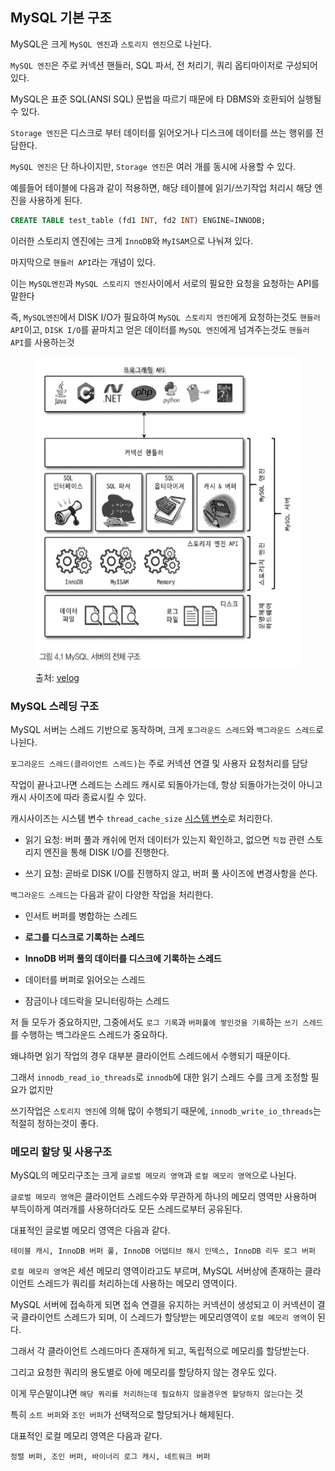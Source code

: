 ## MySQL 기본 구조

MySQL은 크게 `MySQL 엔진`과 `스토리지 엔진`으로 나뉜다.

`MySQL 엔진`은 주로 커넥션 핸들러, SQL 파서, 전 처리기, 쿼리 옵티마이저로 구성되어 있다.

MySQL은 표준 SQL(ANSI SQL) 문법을 따르기 때문에 타 DBMS와 호환되어 실행될 수 있다.

`Storage 엔진`은 디스크로 부터 데이터를 읽어오거나 디스크에 데이터를 쓰는 행위를 전담한다.

`MySQL 엔진은` 단 하나이지만, `Storage 엔진`은 여러 개를 동시에 사용할 수 있다.

예를들어 테이블에 다음과 같이 적용하면, 해당 테이블에 읽기/쓰기작업 처리시 해당 엔진을 사용하게 된다.

```sql
CREATE TABLE test_table (fd1 INT, fd2 INT) ENGINE=INNODB;
```
이러한 스토리지 엔진에는 크게 `InnoDB`와 `MyISAM`으로 나눠져 있다.

마지막으로 `핸들러 API`라는 개념이 있다.

이는 `MySQL엔진`과 `MySQL 스토리지 엔진`사이에서 서로의 필요한 요청을 요청하는 API를 말한다

즉, `MySQL엔진`에서 DISK I/O가 필요하여 `MySQL 스토리지 엔진`에게 요청하는것도 `핸들러 API`이고, `DISK I/O`를 끝마치고 얻은 데이터를 `MySQL 엔진`에게 넘겨주는것도 `핸들러 API`를 사용하는것

<figure>
<img src="../img/mysql_architecture.png" height="500" width="500"/>
<figcaption>출처: <a href="https://velog.io/@klm03025/Real-MySQL-%EC%A0%95%EB%A6%AC-4%EC%9E%A5-%EC%95%84%ED%82%A4%ED%85%8D%EC%B3%90">velog</a></figcaption>
</figure>

### MySQL 스레딩 구조

MySQL 서버는 스레드 기반으로 동작하며, 크게 `포그라운드 스레드`와 `백그라운드 스레드`로 나뉜다.

`포그라운드 스레드(클라이언트 스레드)`는 주로 커넥션 연결 및 사용자 요청처리를 담당

작업이 끝나고나면 스레드는 스레드 캐시로 되돌아가는데, 항상 되돌아가는것이 아니고 캐시 사이즈에 따라 종료시킬 수 있다.

캐시사이즈는 시스템 변수 `thread_cache_size` <a href="https://dev.mysql.com/doc/refman/8.4/en/server-system-variables.html#sysvar_thread_cache_size">시스템 변수</a>로 처리한다.

- 읽기 요청: 버퍼 풀과 캐쉬에 먼저 데이터가 있는지 확인하고, 없으면 `직접` 관련 스토리지 엔진을 통해 DISK I/O를 진행한다.

- 쓰기 요청: 곧바로 DISK I/O를 진행하지 않고, 버퍼 풀 사이즈에 변경사항을 쓴다.

`백그라운드 스레드`는 다음과 같이 다양한 작업을 처리한다.

- 인서트 버퍼를 병합하는 스레드

- **로그를 디스크로 기록하는 스레드**

- **InnoDB 버퍼 풀의 데이터를 디스크에 기록하는 스레드**

- 데이터를 버퍼로 읽어오는 스레드

- 잠금이나 데드락을 모니터링하는 스레드

저 들 모두가 중요하지만, 그중에서도 `로그 기록`과 `버퍼풀에 쌓인것을 기록`하는 `쓰기 스레드`를 수행하는 백그라운드 스레드가 중요하다.

왜냐하면 읽기 작업의 경우 대부분 클라이언트 스레드에서 수행되기 때문이다.

그래서 `innodb_read_io_threads`로 `innodb`에 대한 읽기 스레드 수를 크게 조정할 필요가 없지만

쓰기작업은 `스토리지 엔진`에 의해 많이 수행되기 때문에, `innodb_write_io_threads`는 적절히 정하는것이 좋다.

### 메모리 할당 및 사용구조

MySQL의 메모리구조는 크게 `글로벌 메모리 영역`과 `로컬 메모리 영역`으로 나뉜다.

`글로벌 메모리 영역`은 클라이언트 스레드수와 무관하게 하나의 메모리 영역만 사용하며 부득이하게 여러개를 사용하더라도 모든 스레드로부터 공유된다.

대표적인 글로벌 메모리 영역은 다음과 같다.

```
테이블 캐시, InnoDB 버퍼 풀, InnoDB 어뎁티브 해시 인덱스, InnoDB 리두 로그 버퍼
```

`로컬 메모리 영역`은 세션 메모리 영역이라고도 부르며, MySQL 서버상에 존재하는 클라이언트 스레드가 쿼리를 처리하는데 사용하는 메모리 영역이다.

MySQL 서버에 접속하게 되면 접속 연결을 유지하는 커넥션이 생성되고 이 커넥션이 결국 클라이언트 스레드가 되며, 이 스레드가 할당받는 메모리영역이 `로컬 메모리 영역`이 된다.

그래서 각 클라이언트 스레드마다 존재하게 되고, 독립적으로 메모리를 할당받는다.

그리고 요청한 쿼리의 용도별로 아에 메모리를 할당하지 않는 경우도 있다.

이게 무슨말이냐면 `해당 쿼리를 처리하는데 필요하지 않을경우엔 할당하지 않는다`는 것

특히 `소트 버퍼`와 `조인 버퍼`가 선택적으로 할당되거나 해제된다.

대표적인 로컬 메모리 영역은 다음과 같다.

```
정렬 버퍼, 조인 버퍼, 바이너리 로그 캐시, 네트워크 버퍼
```




